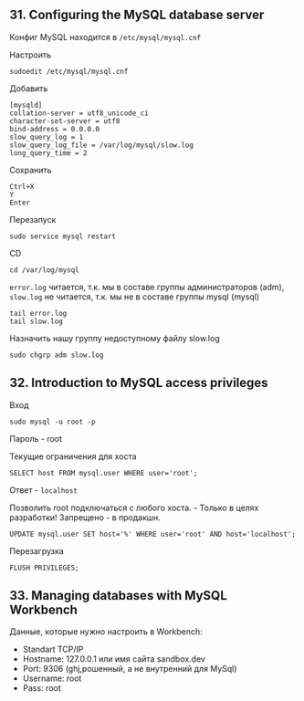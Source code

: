 ## 31. Configuring the MySQL database server

Конфиг MySQL находится в `/etc/mysql/mysql.cnf`  

Настроить

    sudoedit /etc/mysql/mysql.cnf

Добавить

    [mysqld]
    collation-server = utf8_unicode_ci
    character-set-server = utf8
    bind-address = 0.0.0.0
    slow_query_log = 1
    slow_query_log_file = /var/log/mysql/slow.log
    long_query_time = 2

Сохранить

    Ctrl+X
    Y
    Enter

Перезапуск

    sudo service mysql restart

CD

    cd /var/log/mysql

`error.log` читается, т.к. мы в составе группы администраторов (adm),  
`slow.log` не читается, т.к. мы не в составе группы mysql (mysql)

    tail error.log
    tail slow.log

Назначить нашу группу недоступному файлу slow.log  

    sudo chgrp adm slow.log

## 32. Introduction to MySQL access privileges

Вход

    sudo mysql -u root -p

Пароль - root

Текущие ограничения для хоста

    SELECT host FROM mysql.user WHERE user='root';

Ответ - `localhost`

Позволить root подключаться с любого хоста. - Только в целях разработки! Запрещено - в продакшн.

    UPDATE mysql.user SET host='%' WHERE user='root' AND host='localhost';

Перезагрузка

    FLUSH PRIVILEGES;

## 33. Managing databases with MySQL Workbench

Данные, которые нужно настроить в Workbench:

- Standart TCP/IP
- Hostname: 127.0.0.1 или имя сайта sandbox.dev
- Port: 9306 (ghj,рошенный, а не внутренний для  MySql)
- Username: root
- Pass: root



